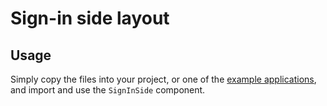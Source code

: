 # Sign-in side layout

## Usage

Simply copy the files into your project, or one of the [example applications](https://github.com/mui-org/material-ui/tree/next/examples), and import and use the `SignInSide` component.

